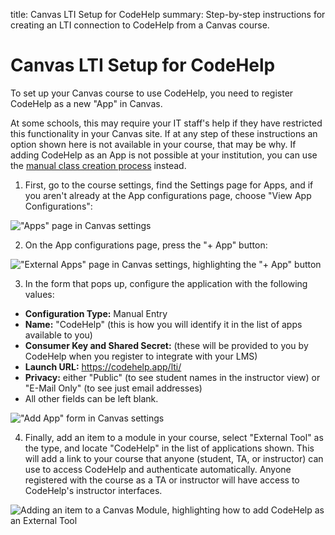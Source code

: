 title:  Canvas LTI Setup for CodeHelp
summary:  Step-by-step instructions for creating an LTI connection to CodeHelp from a Canvas course.


# Canvas LTI Setup for CodeHelp

To set up your Canvas course to use CodeHelp, you need to register CodeHelp as a new "App" in Canvas.

At some schools, this may require your IT staff's help if they have restricted this functionality in your Canvas site.
If at any step of these instructions an option shown here is not available in your course, that may be why.
If adding CodeHelp as an App is not possible at your institution, you can use the <a href="manual_class_creation">manual class creation process</a> instead.

1. First, go to the course settings, find the Settings page for Apps, and if you aren't already at the App configurations page, choose "View App Configurations":

  <p class="hasimg">
  <img class="docimg" alt='"Apps" page in Canvas settings' src='/static/canvas_LTI_01_settings.svg'>
  </p>

2. On the App configurations page, press the "+ App" button:

  <p class="hasimg">
  <img class="docimg" alt='"External Apps" page in Canvas settings, highlighting the "+ App" button' src='/static/canvas_LTI_02_add_app_button.svg'>
  </p>

3. In the form that pops up, configure the application with the following values:
  * **Configuration Type:** Manual Entry
  * **Name:** "CodeHelp" (this is how you will identify it in the list of apps available to you)
  * **Consumer Key and Shared Secret:** (these will be provided to you by CodeHelp when you register to integrate with your LMS)
  * **Launch URL:** https://codehelp.app/lti/
  * **Privacy:** either "Public" (to see student names in the instructor view) or "E-Mail Only" (to see just email addresses)
  * All other fields can be left blank.

  <p class="hasimg">
  <img class="docimg" alt='"Add App" form in Canvas settings' src='/static/canvas_LTI_03_add_app_form.svg'>
  </p>

4. Finally, add an item to a module in your course, select "External Tool" as the type, and locate "CodeHelp" in the list of applications shown.  This will add a link to your course that anyone (student, TA, or instructor) can use to access CodeHelp and authenticate automatically.  Anyone registered with the course as a TA or instructor will have access to CodeHelp's instructor interfaces.

  <p class="hasimg">
  <img class="docimg" alt='Adding an item to a Canvas Module, highlighting how to add CodeHelp as an External Tool' src='/static/canvas_LTI_04_add_item.svg'>
  </p>
